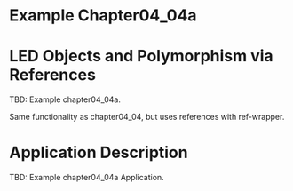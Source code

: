 # Example Chapter04_04a
# LED Objects and Polymorphism via References

TBD: Example chapter04_04a.

Same functionality as chapter04_04, but uses references with ref-wrapper.

# Application Description

TBD: Example chapter04_04a Application.
